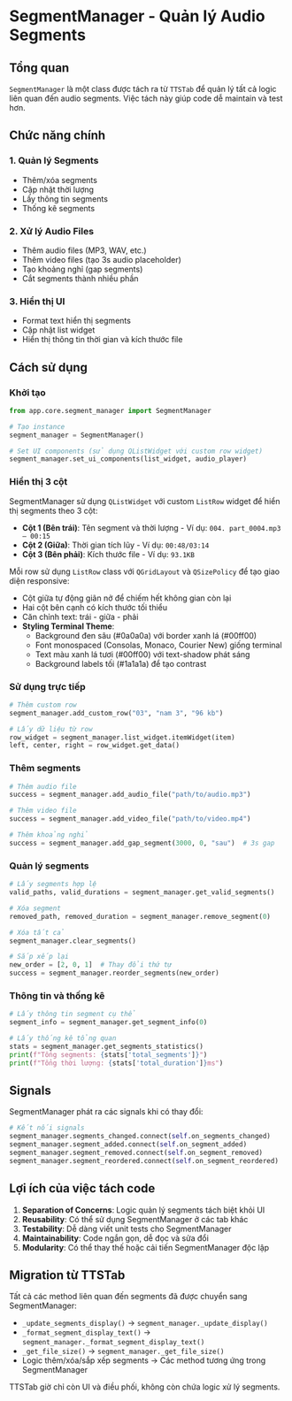 # SegmentManager - Quản lý Audio Segments

## Tổng quan

`SegmentManager` là một class được tách ra từ `TTSTab` để quản lý tất cả logic liên quan đến audio segments. Việc tách này giúp code dễ maintain và test hơn.

## Chức năng chính

### 1. Quản lý Segments
- Thêm/xóa segments
- Cập nhật thời lượng
- Lấy thông tin segments
- Thống kê segments

### 2. Xử lý Audio Files
- Thêm audio files (MP3, WAV, etc.)
- Thêm video files (tạo 3s audio placeholder)
- Tạo khoảng nghỉ (gap segments)
- Cắt segments thành nhiều phần

### 3. Hiển thị UI
- Format text hiển thị segments
- Cập nhật list widget
- Hiển thị thông tin thời gian và kích thước file

## Cách sử dụng

### Khởi tạo
```python
from app.core.segment_manager import SegmentManager

# Tạo instance
segment_manager = SegmentManager()

# Set UI components (sử dụng QListWidget với custom row widget)
segment_manager.set_ui_components(list_widget, audio_player)
```

### Hiển thị 3 cột
SegmentManager sử dụng `QListWidget` với custom `ListRow` widget để hiển thị segments theo 3 cột:

- **Cột 1 (Bên trái)**: Tên segment và thời lượng - Ví dụ: `004. part_0004.mp3 — 00:15`
- **Cột 2 (Giữa)**: Thời gian tích lũy - Ví dụ: `00:48/03:14`  
- **Cột 3 (Bên phải)**: Kích thước file - Ví dụ: `93.1KB`

Mỗi row sử dụng `ListRow` class với `QGridLayout` và `QSizePolicy` để tạo giao diện responsive:
- Cột giữa tự động giãn nở để chiếm hết không gian còn lại
- Hai cột bên cạnh có kích thước tối thiểu
- Căn chỉnh text: trái - giữa - phải
- **Styling Terminal Theme**: 
  - Background đen sâu (#0a0a0a) với border xanh lá (#00ff00)
  - Font monospaced (Consolas, Monaco, Courier New) giống terminal
  - Text màu xanh lá tươi (#00ff00) với text-shadow phát sáng
  - Background labels tối (#1a1a1a) để tạo contrast

### Sử dụng trực tiếp
```python
# Thêm custom row
segment_manager.add_custom_row("03", "nam 3", "96 kb")

# Lấy dữ liệu từ row
row_widget = segment_manager.list_widget.itemWidget(item)
left, center, right = row_widget.get_data()
```

### Thêm segments
```python
# Thêm audio file
success = segment_manager.add_audio_file("path/to/audio.mp3")

# Thêm video file
success = segment_manager.add_video_file("path/to/video.mp4")

# Thêm khoảng nghỉ
success = segment_manager.add_gap_segment(3000, 0, "sau")  # 3s gap
```

### Quản lý segments
```python
# Lấy segments hợp lệ
valid_paths, valid_durations = segment_manager.get_valid_segments()

# Xóa segment
removed_path, removed_duration = segment_manager.remove_segment(0)

# Xóa tất cả
segment_manager.clear_segments()

# Sắp xếp lại
new_order = [2, 0, 1]  # Thay đổi thứ tự
success = segment_manager.reorder_segments(new_order)
```

### Thông tin và thống kê
```python
# Lấy thông tin segment cụ thể
segment_info = segment_manager.get_segment_info(0)

# Lấy thống kê tổng quan
stats = segment_manager.get_segments_statistics()
print(f"Tổng segments: {stats['total_segments']}")
print(f"Tổng thời lượng: {stats['total_duration']}ms")
```

## Signals

SegmentManager phát ra các signals khi có thay đổi:

```python
# Kết nối signals
segment_manager.segments_changed.connect(self.on_segments_changed)
segment_manager.segment_added.connect(self.on_segment_added)
segment_manager.segment_removed.connect(self.on_segment_removed)
segment_manager.segment_reordered.connect(self.on_segment_reordered)
```

## Lợi ích của việc tách code

1. **Separation of Concerns**: Logic quản lý segments tách biệt khỏi UI
2. **Reusability**: Có thể sử dụng SegmentManager ở các tab khác
3. **Testability**: Dễ dàng viết unit tests cho SegmentManager
4. **Maintainability**: Code ngắn gọn, dễ đọc và sửa đổi
5. **Modularity**: Có thể thay thế hoặc cải tiến SegmentManager độc lập

## Migration từ TTSTab

Tất cả các method liên quan đến segments đã được chuyển sang SegmentManager:

- `_update_segments_display()` → `segment_manager._update_display()`
- `_format_segment_display_text()` → `segment_manager._format_segment_display_text()`
- `_get_file_size()` → `segment_manager._get_file_size()`
- Logic thêm/xóa/sắp xếp segments → Các method tương ứng trong SegmentManager

TTSTab giờ chỉ còn UI và điều phối, không còn chứa logic xử lý segments.
